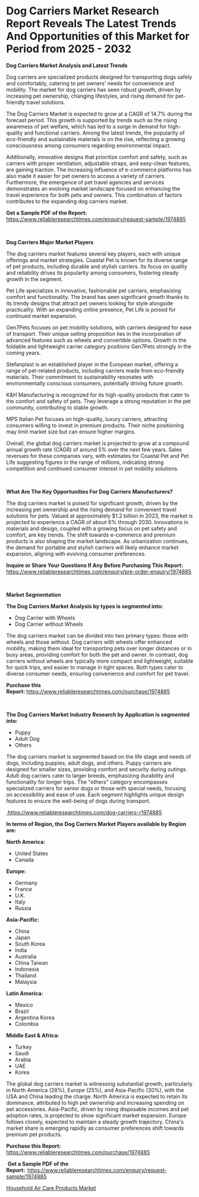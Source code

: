 <p><h1>Dog Carriers Market Research Report Reveals The Latest Trends And Opportunities of this Market for Period from 2025 - 2032</h1></p><p><strong>Dog Carriers Market Analysis and Latest Trends</strong></p>
<p><p>Dog carriers are specialized products designed for transporting dogs safely and comfortably, catering to pet owners’ needs for convenience and mobility. The market for dog carriers has seen robust growth, driven by increasing pet ownership, changing lifestyles, and rising demand for pet-friendly travel solutions. </p><p>The Dog Carriers Market is expected to grow at a CAGR of 14.7% during the forecast period. This growth is supported by trends such as the rising awareness of pet welfare, which has led to a surge in demand for high-quality and functional carriers. Among the latest trends, the popularity of eco-friendly and sustainable materials is on the rise, reflecting a growing consciousness among consumers regarding environmental impact. </p><p>Additionally, innovative designs that prioritize comfort and safety, such as carriers with proper ventilation, adjustable straps, and easy-clean features, are gaining traction. The increasing influence of e-commerce platforms has also made it easier for pet owners to access a variety of carriers. Furthermore, the emergence of pet travel agencies and services demonstrates an evolving market landscape focused on enhancing the travel experience for both pets and owners. This combination of factors contributes to the expanding dog carriers market.</p></p>
<p><strong>Get a Sample PDF of the Report:&nbsp;</strong> <a href="https://www.reliableresearchtimes.com/enquiry/request-sample/1974885?utm_campaign=2305&utm_medium=2&utm_source=Github&utm_content=ia&utm_term=08022025&utm_id=dog-carriers">https://www.reliableresearchtimes.com/enquiry/request-sample/1974885</a></p>
<p>&nbsp;</p>
<p><strong>Dog Carriers Major Market Players</strong></p>
<p><p>The dog carriers market features several key players, each with unique offerings and market strategies. Coastal Pet is known for its diverse range of pet products, including durable and stylish carriers. Its focus on quality and reliability drives its popularity among consumers, fostering steady growth in the segment.</p><p>Pet Life specializes in innovative, fashionable pet carriers, emphasizing comfort and functionality. The brand has seen significant growth thanks to its trendy designs that attract pet owners looking for style alongside practicality. With an expanding online presence, Pet Life is poised for continued market expansion.</p><p>Gen7Pets focuses on pet mobility solutions, with carriers designed for ease of transport. Their unique selling proposition lies in the incorporation of advanced features such as wheels and convertible options. Growth in the foldable and lightweight carrier category positions Gen7Pets strongly in the coming years.</p><p>Stefanplast is an established player in the European market, offering a range of pet-related products, including carriers made from eco-friendly materials. Their commitment to sustainability resonates with environmentally conscious consumers, potentially driving future growth.</p><p>K&H Manufacturing is recognized for its high-quality products that cater to the comfort and safety of pets. They leverage a strong reputation in the pet community, contributing to stable growth.</p><p>MPS Italian Pet focuses on high-quality, luxury carriers, attracting consumers willing to invest in premium products. Their niche positioning may limit market size but can ensure higher margins.</p><p>Overall, the global dog carriers market is projected to grow at a compound annual growth rate (CAGR) of around 5% over the next few years. Sales revenues for these companies vary, with estimates for Coastal Pet and Pet Life suggesting figures in the range of millions, indicating strong competition and continued consumer interest in pet mobility solutions.</p></p>
<p>&nbsp;</p>
<p><strong>What Are The Key Opportunities For Dog Carriers Manufacturers?</strong></p>
<p><p>The dog carriers market is poised for significant growth, driven by the increasing pet ownership and the rising demand for convenient travel solutions for pets. Valued at approximately $1.2 billion in 2023, the market is projected to experience a CAGR of about 6% through 2030. Innovations in materials and design, coupled with a growing focus on pet safety and comfort, are key trends. The shift towards e-commerce and premium products is also shaping the market landscape. As urbanization continues, the demand for portable and stylish carriers will likely enhance market expansion, aligning with evolving consumer preferences.</p></p>
<p><strong>Inquire or Share Your Questions If Any Before Purchasing This Report:</strong> <a href="https://www.reliableresearchtimes.com/enquiry/pre-order-enquiry/1974885?utm_campaign=2305&utm_medium=2&utm_source=Github&utm_content=ia&utm_term=08022025&utm_id=dog-carriers">https://www.reliableresearchtimes.com/enquiry/pre-order-enquiry/1974885</a></p>
<p>&nbsp;</p>
<p><strong>Market Segmentation</strong></p>
<p><strong>The Dog Carriers Market Analysis by types is segmented into:</strong></p>
<p><ul><li>Dog Carrier with Wheels</li><li>Dog Carrier without Wheels</li></ul></p>
<p><p>The dog carriers market can be divided into two primary types: those with wheels and those without. Dog carriers with wheels offer enhanced mobility, making them ideal for transporting pets over longer distances or in busy areas, providing comfort for both the pet and owner. In contrast, dog carriers without wheels are typically more compact and lightweight, suitable for quick trips, and easier to manage in tight spaces. Both types cater to diverse consumer needs, ensuring convenience and comfort for pet travel. </p></p>
<p><strong>Purchase this Report:&nbsp;</strong><a href="https://www.reliableresearchtimes.com/purchase/1974885?utm_campaign=2305&utm_medium=2&utm_source=Github&utm_content=ia&utm_term=08022025&utm_id=dog-carriers">https://www.reliableresearchtimes.com/purchase/1974885</a></p>
<p>&nbsp;</p>
<p><strong>The Dog Carriers Market Industry Research by Application is segmented into:</strong></p>
<p><ul><li>Puppy</li><li>Adult Dog</li><li>Others</li></ul></p>
<p><p>The dog carriers market is segmented based on the life stage and needs of dogs, including puppies, adult dogs, and others. Puppy carriers are designed for smaller sizes, providing comfort and security during outings. Adult dog carriers cater to larger breeds, emphasizing durability and functionality for longer trips. The "others" category encompasses specialized carriers for senior dogs or those with special needs, focusing on accessibility and ease of use. Each segment highlights unique design features to ensure the well-being of dogs during transport.</p></p>
<p><a href="https://www.reliableresearchtimes.com/dog-carriers-r1974885?utm_campaign=2305&utm_medium=2&utm_source=Github&utm_content=ia&utm_term=08022025&utm_id=dog-carriers">&nbsp;https://www.reliableresearchtimes.com/dog-carriers-r1974885</a></p>
<p><strong>In terms of Region, the Dog Carriers Market Players available by Region are:</strong></p>
<p>
    <p> <strong> North America: </strong>
        <ul>
            <li>United States</li>
            <li>Canada</li>
        </ul>
        </p> 
    <p> <strong> Europe: </strong>
        <ul>
            <li>Germany</li>
            <li>France</li>
            <li>U.K.</li>
            <li>Italy</li>
            <li>Russia</li>
        </ul>
        </p> 
    <p> <strong> Asia-Pacific: </strong>
        <ul>
            <li>China</li>
            <li>Japan</li>
            <li>South Korea</li>
            <li>India</li>
            <li>Australia</li>
            <li>China Taiwan</li>
            <li>Indonesia</li>
            <li>Thailand</li>
            <li>Malaysia</li>
        </ul>
        </p> 
    <p> <strong> Latin America: </strong>
        <ul>
            <li>Mexico</li>
            <li>Brazil</li>
            <li>Argentina Korea</li>
            <li>Colombia</li>
        </ul>
        </p> 
    <p> <strong> Middle East & Africa: </strong>
        <ul>
            <li>Turkey</li>
            <li>Saudi</li>
            <li>Arabia</li>
            <li>UAE</li>
            <li>Korea</li>
        </ul>
    </p>
    </p>
<p><p>The global dog carriers market is witnessing substantial growth, particularly in North America (28%), Europe (25%), and Asia-Pacific (30%), with the USA and China leading the charge. North America is expected to retain its dominance, attributed to high pet ownership and increasing spending on pet accessories. Asia-Pacific, driven by rising disposable incomes and pet adoption rates, is projected to show significant market expansion. Europe follows closely, expected to maintain a steady growth trajectory. China's market share is emerging rapidly as consumer preferences shift towards premium pet products.</p></p>
<p><strong>Purchase this Report: </strong><a href="https://www.reliableresearchtimes.com/purchase/1974885?utm_campaign=2305&utm_medium=2&utm_source=Github&utm_content=ia&utm_term=08022025&utm_id=dog-carriers">https://www.reliableresearchtimes.com/purchase/1974885</a></p>
<p>&nbsp;<strong>Get a Sample PDF of the Report:&nbsp;&nbsp;</strong><a href="https://www.reliableresearchtimes.com/enquiry/request-sample/1974885?utm_campaign=2305&utm_medium=2&utm_source=Github&utm_content=ia&utm_term=08022025&utm_id=dog-carriers">https://www.reliableresearchtimes.com/enquiry/request-sample/1974885</a></p>
<p><strong></strong></p>
<p><p><a href="https://github.com/oliveroste6/Market-Research-Report-List-1/blob/main/household-air-care-products-market.md?utm_campaign=2305&utm_medium=2&utm_source=Github&utm_content=ia&utm_term=08022025&utm_id=dog-carriers">Household Air Care Products Market</a></p></p>